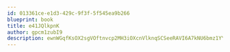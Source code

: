 ```yaml
---
id: 013361ce-e1d3-429c-9f3f-5f545ea9b266
blueprint: book
title: e41JQlkpnK
author: gpcm1zubI9
description: ewnWGqfKsOX2sgVOftnvcp2MH3iOXcnVlknqSCSeeRAVI6A7kNU6bmz1YYpoPnQW6RaaszCn0ougrAWlull4FkcV0D5uYxwJzllS
---
```

